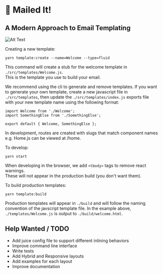 # 💅 Mailed It! 
## A Modern Approach to Email Templating

![Alt Text](https://github.com/johnuphoff/mailed-it/raw/master/public/images/so-good.gif)

Creating a new template:
```
yarn template:create --name=Welcome --type=fluid
```
This command will create a stub for the welcome template in `./src/templates/Welcome.js`.  
This is the template you use to build your email.

We recommend using the cli to generate and remove templates. If you want to generate your own template, create a new javascript file in `./src/templates`, then update the `./src/templates/index.js` exports file with your new template name using the following format:

```
import Welcome from './Welcome';
import SomethingElse from './SomethingElse';

export default { Welcome, SomethingElse };
```

In development, routes are created with slugs that match component names e.g. Home.js can be viewed at /home.

To develop:
```
yarn start
```
When developing in the browser, we add `<tbody>` tags to remove react warnings.  
These will not appear in the production build (you don't want them).

To build production templates:
```
yarn template:build
```

Production templates will appear in `./build` and will follow the naming convention of the javscript template file.
In the example above, `./templates/Welcome.js` is output to `./build/welcome.html`.

## Help Wanted / TODO
- Add juice config file to support different inlining behaviors
- Improve command line interface
- Write tests
- Add Hybrid and Responsive layouts
- Add examples for each layout
- Improve documentation





